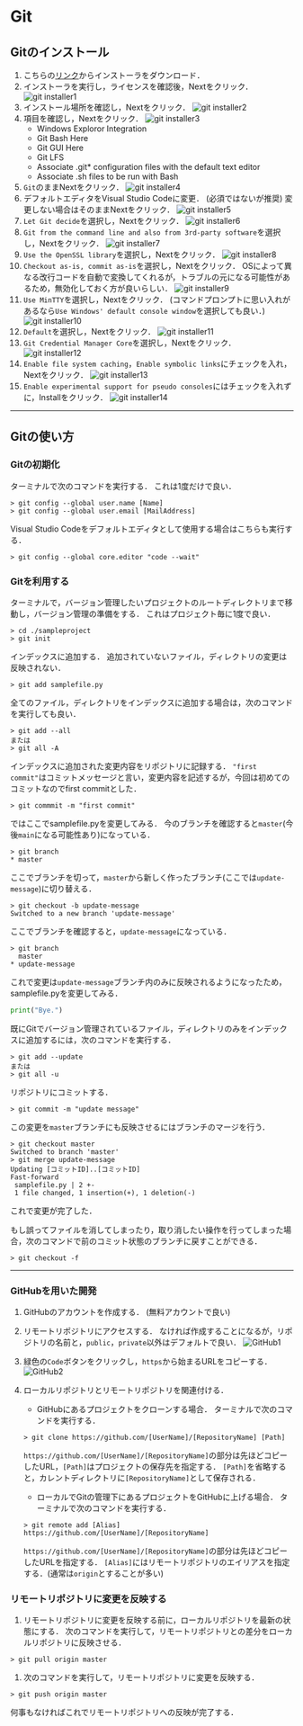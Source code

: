 # Git

## Gitのインストール

1. こちらの[リンク](https://git-scm.com/download/win)からインストーラをダウンロード．
1. インストーラを実行し，ライセンスを確認後，Nextをクリック．
  ![git installer1](./images/installer1.png)
1. インストール場所を確認し，Nextをクリック．
  ![git installer2](./images/installer2.png)
1. 項目を確認し，Nextをクリック．
  ![git installer3](./images/installer3.png)
    - Windows Exploror Integration
    - Git Bash Here
    - Git GUI Here
    - Git LFS
    - Associate .git* configuration files with the default text editor
    - Associate .sh files to be run with Bash
1. `Git`のままNextをクリック．
  ![git installer4](./images/installer4.png)
1. デフォルトエディタをVisual Studio Codeに変更．
  (必須ではないが推奨)
  変更しない場合はそのままNextをクリック．
  ![git installer5](./images/installer5.png)
1. `Let Git decide`を選択し，Nextをクリック．
  ![git installer6](./images/installer6.png)
1. `Git from the command line and also from 3rd-party software`を選択し，Nextをクリック．
  ![git installer7](./images/installer7.png)
1. `Use the OpenSSL library`を選択し，Nextをクリック．
  ![git installer8](./images/installer8.png)
1. `Checkout as-is, commit as-is`を選択し，Nextをクリック．
  OSによって異なる改行コードを自動で変換してくれるが，トラブルの元になる可能性があるため，無効化しておく方が良いらしい．
  ![git installer9](./images/installer9.png)
1. `Use MinTTY`を選択し，Nextをクリック．
  (コマンドプロンプトに思い入れがあるなら`Use Windows' default console window`を選択しても良い．)
  ![git installer10](./images/installer10.png)
1. `Default`を選択し，Nextをクリック．
  ![git installer11](./images/installer11.png)
1. `Git Credential Manager Core`を選択し，Nextをクリック．
  ![git installer12](./images/installer12.png)
1. `Enable file system caching`，`Enable symbolic links`にチェックを入れ，Nextをクリック．
  ![git installer13](./images/installer13.png)
1. `Enable experimental support for pseudo consoles`にはチェックを入れずに，Installをクリック．
  ![git installer14](./images/installer14.png)

---

## Gitの使い方

### Gitの初期化

ターミナルで次のコマンドを実行する．
これは1度だけで良い．

```:
> git config --global user.name [Name]
> git config --global user.email [MailAddress]
```

Visual Studio Codeをデフォルトエディタとして使用する場合はこちらも実行する．

```:
> git config --global core.editor "code --wait"
```

### Gitを利用する

ターミナルで，バージョン管理したいプロジェクトのルートディレクトリまで移動し，バージョン管理の準備をする．
これはプロジェクト毎に1度で良い．

```:
> cd ./sampleproject
> git init
```

インデックスに追加する．
追加されていないファイル，ディレクトリの変更は反映されない．

```:
> git add samplefile.py
```

全てのファイル，ディレクトリをインデックスに追加する場合は，次のコマンドを実行しても良い．

```:
> git add --all
または
> git all -A
```

インデックスに追加された変更内容をリポジトリに記録する．
`"first commit"`はコミットメッセージと言い，変更内容を記述するが，今回は初めてのコミットなのでfirst commitとした．

```:
> git commmit -m "first commit"
```

ではここでsamplefile.pyを変更してみる．
今のブランチを確認すると`master`(今後`main`になる可能性あり)になっている．

```:
> git branch
* master
```

ここでブランチを切って，`master`から新しく作ったブランチ(ここでは`update-message`)に切り替える．

```:
> git checkout -b update-message
Switched to a new branch 'update-message'
```

ここでブランチを確認すると，`update-message`になっている．

```:
> git branch
  master
* update-message
```

これで変更は`update-message`ブランチ内のみに反映されるようになったため，samplefile.pyを変更してみる．

```python:samplefile.py
print("Bye.")
```

既にGitでバージョン管理されているファイル，ディレクトリのみをインデックスに追加するには，次のコマンドを実行する．

```:
> git add --update
または
> git all -u
```

リポジトリにコミットする．

```:
> git commit -m "update message"
```

この変更を`master`ブランチにも反映させるにはブランチのマージを行う．

```:
> git checkout master
Switched to branch 'master'
> git merge update-message
Updating [コミットID]..[コミットID]
Fast-forward
 samplefile.py | 2 +-
 1 file changed, 1 insertion(+), 1 deletion(-)
```

これで変更が完了した．

もし誤ってファイルを消してしまったり，取り消したい操作を行ってしまった場合，次のコマンドで前のコミット状態のブランチに戻すことができる．

```:
> git checkout -f
```

---

### GitHubを用いた開発

1. GitHubのアカウントを作成する．
(無料アカウントで良い)
1. リモートリポジトリにアクセスする．
なければ作成することになるが，リポジトリの名前と，`public`，`private`以外はデフォルトで良い．
  ![GitHub1](./images/github1.png)
1. 緑色の`Code`ボタンをクリックし，`https`から始まるURLをコピーする．
  ![GitHub2](./images/github2.png)
1. ローカルリポジトリとリモートリポジトリを関連付ける．
    - GitHubにあるプロジェクトをクローンする場合．
    ターミナルで次のコマンドを実行する．

    ```:
    > git clone https://github.com/[UserName]/[RepositoryName] [Path]
    ```

    `https://github.com/[UserName]/[RepositoryName]`の部分は先ほどコピーしたURL，`[Path]`はプロジェクトの保存先を指定する．
    `[Path]`を省略すると，カレントディレクトリに`[RepositoryName]`として保存される．

    - ローカルでGitの管理下にあるプロジェクトをGitHubに上げる場合．
    ターミナルで次のコマンドを実行する．

    ```:
    > git remote add [Alias] https://github.com/[UserName]/[RepositoryName]
    ```

    `https://github.com/[UserName]/[RepositoryName]`の部分は先ほどコピーしたURLを指定する．
    `[Alias]`にはリモートリポジトリのエイリアスを指定する．(通常は`origin`とすることが多い)

### リモートリポジトリに変更を反映する

1. リモートリポジトリに変更を反映する前に，ローカルリポジトリを最新の状態にする．
次のコマンドを実行して，リモートリポジトリとの差分をローカルリポジトリに反映させる．

```:
> git pull origin master
```

1. 次のコマンドを実行して，リモートリポジトリに変更を反映する．

```:
> git push origin master
```

何事もなければこれでリモートリポジトリへの反映が完了する．
